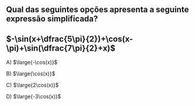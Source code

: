 ## Qual das seguintes opções apresenta a seguinte expressão simplificada?
## $-\sin(x+\dfrac{5\pi}{2})+\cos(x-\pi)+\sin(\dfrac{7\pi}{2}+x)$
A) $\large{-\cos(x)}$

B) $\large{\cos(x)}$

C) $\large{2\cos(x)}$

D) $\large{-3\cos(x)}$